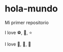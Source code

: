 # hola-mundo

Mi primer repositorio

I love :soccer:, :pizza:, :star:

I love :drum:, :icecream:, :book:
